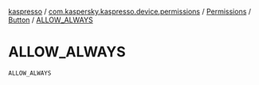 [kaspresso](../../../index.md) / [com.kaspersky.kaspresso.device.permissions](../../index.md) / [Permissions](../index.md) / [Button](index.md) / [ALLOW_ALWAYS](./-a-l-l-o-w_-a-l-w-a-y-s.md)

# ALLOW_ALWAYS

`ALLOW_ALWAYS`